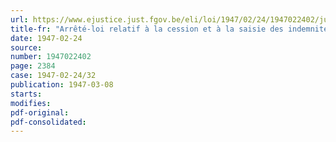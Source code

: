 ```yaml
---
url: https://www.ejustice.just.fgov.be/eli/loi/1947/02/24/1947022402/justel
title-fr: "Arrêté-loi relatif à la cession et à la saisie des indemnités allouées en vertu de la législation sur la réparation des dommages causés par les maladies professionnelles"
date: 1947-02-24
source:
number: 1947022402
page: 2384
case: 1947-02-24/32
publication: 1947-03-08
starts:
modifies:
pdf-original:
pdf-consolidated:
---
```


